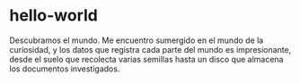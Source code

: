 # hello-world
Descubramos el mundo.
Me encuentro sumergido en el mundo de la curiosidad, y los datos que registra cada parte del mundo es impresionante, desde el suelo que recolecta varias semillas hasta un disco que almacena los documentos investigados.
